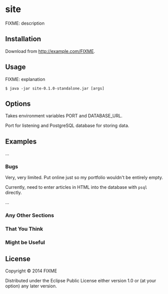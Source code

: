 # site

FIXME: description

## Installation

Download from http://example.com/FIXME.

## Usage

FIXME: explanation

    $ java -jar site-0.1.0-standalone.jar [args]

## Options

Takes environment variables PORT and DATABASE_URL.

Port for listening and PostgreSQL database for storing data.

## Examples

...

### Bugs

Very, very limited. Put online just so my portfolio wouldn't be entirely empty.

Currently, need to enter articles in HTML into the database with `psql` directly.

...

### Any Other Sections
### That You Think
### Might be Useful

## License

Copyright © 2014 FIXME

Distributed under the Eclipse Public License either version 1.0 or (at
your option) any later version.
